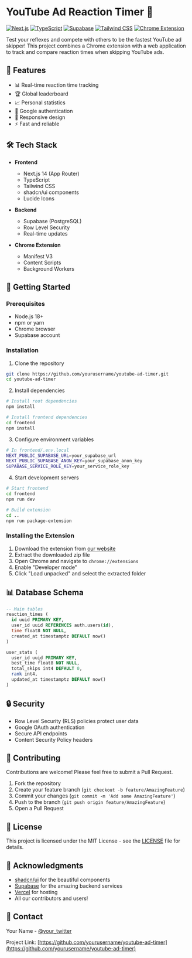 # YouTube Ad Reaction Timer 🚀

[![Next.js](https://img.shields.io/badge/Next.js-14-black?style=for-the-badge&logo=next.js)](https://nextjs.org/)
[![TypeScript](https://img.shields.io/badge/TypeScript-5.0-blue?style=for-the-badge&logo=typescript)](https://www.typescriptlang.org/)
[![Supabase](https://img.shields.io/badge/Supabase-Database-green?style=for-the-badge&logo=supabase)](https://supabase.com/)
[![Tailwind CSS](https://img.shields.io/badge/Tailwind-CSS-38B2AC?style=for-the-badge&logo=tailwind-css)](https://tailwindcss.com/)
[![Chrome Extension](https://img.shields.io/badge/Chrome-Extension-yellow?style=for-the-badge&logo=google-chrome)](https://developer.chrome.com/docs/extensions/)

Test your reflexes and compete with others to be the fastest YouTube ad skipper! This project combines a Chrome extension with a web application to track and compare reaction times when skipping YouTube ads.

## 🌟 Features

- 📊 Real-time reaction time tracking
- 🏆 Global leaderboard
- 📈 Personal statistics
- 🔐 Google authentication
- 📱 Responsive design
- ⚡ Fast and reliable

## 🛠️ Tech Stack

- **Frontend**
  - Next.js 14 (App Router)
  - TypeScript
  - Tailwind CSS
  - shadcn/ui components
  - Lucide Icons

- **Backend**
  - Supabase (PostgreSQL)
  - Row Level Security
  - Real-time updates

- **Chrome Extension**
  - Manifest V3
  - Content Scripts
  - Background Workers

## 🚀 Getting Started

### Prerequisites

- Node.js 18+
- npm or yarn
- Chrome browser
- Supabase account

### Installation

1. Clone the repository
```bash
git clone https://github.com/yourusername/youtube-ad-timer.git
cd youtube-ad-timer
```

2. Install dependencies
```bash
# Install root dependencies
npm install

# Install frontend dependencies
cd frontend
npm install
```

3. Configure environment variables
```bash
# In frontend/.env.local
NEXT_PUBLIC_SUPABASE_URL=your_supabase_url
NEXT_PUBLIC_SUPABASE_ANON_KEY=your_supabase_anon_key
SUPABASE_SERVICE_ROLE_KEY=your_service_role_key
```

4. Start development servers
```bash
# Start frontend
cd frontend
npm run dev

# Build extension
cd ..
npm run package-extension
```

### Installing the Extension

1. Download the extension from [our website](https://ytskip.whyismynamerudy.tech)
2. Extract the downloaded zip file
3. Open Chrome and navigate to `chrome://extensions`
4. Enable "Developer mode"
5. Click "Load unpacked" and select the extracted folder

## 📊 Database Schema

```sql
-- Main tables
reaction_times (
  id uuid PRIMARY KEY,
  user_id uuid REFERENCES auth.users(id),
  time float8 NOT NULL,
  created_at timestamptz DEFAULT now()
)

user_stats (
  user_id uuid PRIMARY KEY,
  best_time float8 NOT NULL,
  total_skips int4 DEFAULT 0,
  rank int4,
  updated_at timestamptz DEFAULT now()
)
```

## 🔒 Security

- Row Level Security (RLS) policies protect user data
- Google OAuth authentication
- Secure API endpoints
- Content Security Policy headers

## 🤝 Contributing

Contributions are welcome! Please feel free to submit a Pull Request.

1. Fork the repository
2. Create your feature branch (`git checkout -b feature/AmazingFeature`)
3. Commit your changes (`git commit -m 'Add some AmazingFeature'`)
4. Push to the branch (`git push origin feature/AmazingFeature`)
5. Open a Pull Request

## 📝 License

This project is licensed under the MIT License - see the [LICENSE](LICENSE) file for details.

## 🙏 Acknowledgments

- [shadcn/ui](https://ui.shadcn.com/) for the beautiful components
- [Supabase](https://supabase.com/) for the amazing backend services
- [Vercel](https://vercel.com/) for hosting
- All our contributors and users!

## 📧 Contact

Your Name - [@your_twitter](https://twitter.com/your_twitter)

Project Link: [https://github.com/yourusername/youtube-ad-timer](https://github.com/yourusername/youtube-ad-timer)